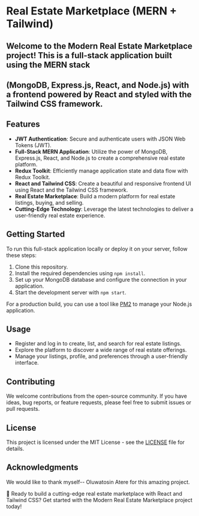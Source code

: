 # Real Estate Marketplace (MERN + Tailwind)

## Welcome to the Modern Real Estate Marketplace project! This is a full-stack application built using the MERN stack
## (MongoDB, Express.js, React, and Node.js) with a frontend powered by React and styled with the Tailwind CSS framework.

## Features

- **JWT Authentication**: Secure and authenticate users with JSON Web Tokens (JWT).
- **Full-Stack MERN Application**: Utilize the power of MongoDB, Express.js, React, and Node.js to create a comprehensive real estate platform.
- **Redux Toolkit**: Efficiently manage application state and data flow with Redux Toolkit.
- **React and Tailwind CSS**: Create a beautiful and responsive frontend UI using React and the Tailwind CSS framework.
- **Real Estate Marketplace**: Build a modern platform for real estate listings, buying, and selling.
- **Cutting-Edge Technology**: Leverage the latest technologies to deliver a user-friendly real estate experience.

## Getting Started

To run this full-stack application locally or deploy it on your server, follow these steps:

1. Clone this repository.
2. Install the required dependencies using `npm install`.
3. Set up your MongoDB database and configure the connection in your application.
4. Start the development server with `npm start`.

For a production build, you can use a tool like [PM2](https://pm2.keymetrics.io/) to manage your Node.js application.

## Usage

- Register and log in to create, list, and search for real estate listings.
- Explore the platform to discover a wide range of real estate offerings.
- Manage your listings, profile, and preferences through a user-friendly interface.

## Contributing

We welcome contributions from the open-source community. If you have ideas, bug reports, or feature requests, please feel free to submit issues or pull requests.

## License

This project is licensed under the MIT License - see the [LICENSE](LICENSE) file for details.

## Acknowledgments

We would like to thank myself-- Oluwatosin Atere for this amazing project.

🚀 Ready to build a cutting-edge real estate marketplace with React and Tailwind CSS? Get started with the Modern Real Estate Marketplace project today!
